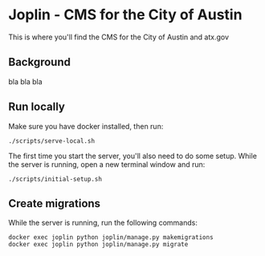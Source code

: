# Joplin - CMS for the City of Austin

This is where you'll find the CMS for the City of Austin and atx.gov

## Background

bla bla bla

## Run locally

Make sure you have docker installed, then run:

```
./scripts/serve-local.sh
```

The first time you start the server, you'll also need to do some setup. While the server is running, open a new terminal window and run:

```
./scripts/initial-setup.sh
```


## Create migrations

While the server is running, run the following commands:

```
docker exec joplin python joplin/manage.py makemigrations
docker exec joplin python joplin/manage.py migrate
```
